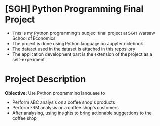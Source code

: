 # [SGH] Python Programming Final Project
- This is my Python programming's subject final project at SGH Warsaw School of Economics
- The project is done using Python language on Jupyter notebook
- The dataset used in the dataset is attached in this repository
- The application development part is the extension of the project as a self-experiment

# Project Description
**Objective:** 
Use Python programming language to
- Perform ABC analysis on a coffee shop's products
- Perform FRM analysis on a coffee shop's customers
- After analysing, using insights to bring actionable suggestions to the coffee shop
